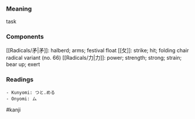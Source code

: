 ### Meaning

task

### Components

[[Radicals/矛|矛]]: halberd; arms; festival float [[攵]]: strike; hit; folding chair radical variant (no. 66) [[Radicals/力|力]]: power; strength; strong; strain; bear up; exert

### Readings

```
- Kunyomi: つと.める
- Onyomi: ム
```

#kanji